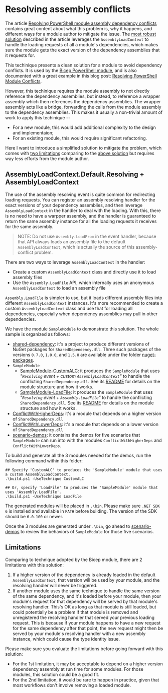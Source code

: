 # Resolving assembly conflicts

The article [Resolving PowerShell module assembly dependency conflicts][the-article] contains great content about what this problem is, why it happens, and different ways for a module author to mitigate the issue.
The [most robust solution][most-robust-solution] described in the article leverages the `AssemblyLoadContext` to handle the loading requests of all a module's dependencies,
which makes sure the module gets the exact version of the dependency assemblies that it requests for.

This techinique presents a clean solution for a module to avoid dependency conflicts.
It is used by the [Bicep PowerShell module](https://github.com/PSBicep/PSBicep),
and is also documented with a great example in this blog post: [Resolving PowerShell Module Conflicts](https://pipe.how/get-assemblyloadcontext/).

However, this techinique requires the module assembly to not directly reference the dependency assemblies,
but instead, to reference a wrapper assembly which then references the dependency assemblies.
The wrapper assembly acts like a bridge, forwarding the calls from the module assembly to the dependency assemblies.
This makes it usually a non-trivial amount of work to apply this techinique --
- For a new module, this would add additional complexity to the design and implementaion;
- For an existing module, this would require significant refactoring.

Here I want to introduce a simplified solution to mitigate the problem,
which comes with [two limitations](#limitations) comparing to the [above solution][most-robust-solution] but requires way less efforts from the module author.

## AssemblyLoadContext.Default.Resolving + AssemblyLoadContext

The use of the assembly resolving event is quite common for redirecting loading requests.
You can register an assembly resolving handler for the exact versions of your dependency assemblies,
and then leverage `AssemblyLoadContext` in the handler to deal with the loading.
With this, there is no need to have a warpper assembly,
and the handler is guaranteed to return the same assembly instance for all the loading requests it receives for the same assembly.

> NOTE: Do not use `Assembly.LoadFrom` in the event handler,
because that API always loads an assembly file to the default `AssemblyLoadContext`,
which is actually the source of this assembly-conflict problem.

There are two ways to leverage `AssemblyLoadContext` in the handler:
- Create a custom `AssemblyLoadContext` class and directly use it to load assembly files
- Use the `Assembly.LoadFile` API, which internally uses an anonymous `AssemblyLoadContext` to load an assembly file

`Assembly.LoadFile` is simpler to use,
but it loads different assembly files into different `AssemblyLoadContext` instances.
It's more recommended to create a custom `AssemblyLoadContext` class and use that for loading all dependencies,
especially when dependency assemblies may pull in other dependencies.

We have the module `SampleModule` to demonstrate this solution.
The whole sample is organized as follows:

- [shared-dependency](./src/shared-dependency/): it's a project to produce different versions of NuGet packages for `SharedDependency.dll`.
  Three such packages of the versions `0.7.0`, `1.0.0`, and `1.5.0` are available under the folder [nuget-packages](./nuget-packages/).
- `SampleModule`
  - [SampleModule-CustomALC](./src/SampleModule-CustomALC/): it produces the `SampleModule` that uses _"`Resolving` event + custom `AssemblyLoadContext`"_ to handle the conflicting `SharedDependency.dll`.
    See its [README](./src/SampleModule-CustomALC/README.md) for details on the module structure and how it works.
  - [SampleModule-LoadFile](./src/SampleModule-LoadFile/): it produces the `SampleModule` that uses _"`Resolving` event + `Assembly.LoadFile`"_ to handle the conflicting `SharedDependency.dll`.
    See its [README](./src/SampleModule-LoadFile/README.md) for details on the module structure and how it works.
- [ConflictWithHigherDeps](./src/HigherDependencyConflict/): it's a module that depends on a higher version of `SharedDependency.dll`
- [ConflictWithLowerDeps](./src/LowerDependencyConflict/): it's a module that depends on a lower version of `SharedDependency.dll`
- [scenario-demos](./scenario-demos/): it contains the demos for five scenarios that `SampleModule` can run into with the modules `ConflictWithHigherDeps` and `ConflictWithLowerDeps`.

To build and generate all the 3 modules needed for the demos,
run the following command within this folder:
```
## Specify 'CustomALC' to produces the 'SampleModule' module that uses a custom AssemblyLoadContext.
.\build.ps1 -UseTechnique CustomALC

## Or, specify 'LoadFile' to produces the 'SampleModule' module that uses 'Assembly.LoadFile'.
.\build.ps1 -UseTechnique LoadFile
```

The generated modules will be placed in `.\bin`.
Please make sure `.NET SDK 6` is installed and available in `PATH` before building.
The version of the SDK should be `6.0.100` or newer.

Once the 3 modules are generated under `.\bin`,
go ahead to [scenario-demos](./scenario-demos/) to review the behaviors of `SampleModule` for those five scenarios.

## Limitations

Comparing to technique adopted by the Bicep module, there are 2 limitations with this solution:
1. If a higher version of the dependency is already loaded in the default `AssemblyLoadContext`,
   that version will be used by your module, and the resolving handler will never be triggered.
1. If another module uses the same technique to handle the same version of the same dependency,
   and it's loaded before your module, then your module's request for that dependency will be served by that module's resolving handler.
   This's OK as long as that module is still loaded, but could potentially be a problem if that module is removed and unregistered the resolving handler that served your previous loading request.
   This is because if your module happens to have a new request for the same dependency after that point, the new request might then be served by your module's resolving handler with a new assembly instance, which could cause the type identity issue.

Please make sure you evaluate the limitations before going forward with this solution:
- For the 1st limitation, it may be acceptable to depend on a higher version dependency assembly at run time for some modules.
  For those modules, this solution could be a good fit.
- For the 2nd limitation, it would be rare to happen in practice, given that most workflows don't involve removing a loaded module.


[the-article]: https://docs.microsoft.com/powershell/scripting/dev-cross-plat/resolving-dependency-conflicts
[most-robust-solution]: https://docs.microsoft.com/powershell/scripting/dev-cross-plat/resolving-dependency-conflicts#loading-through-net-core-assembly-load-contexts
